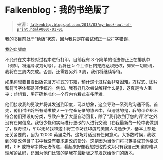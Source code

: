 <!--yml

分类：未分类

date: 2024-05-12 20:09:04

-->

# Falkenblog：我的书绝版了

> 来源：[`falkenblog.blogspot.com/2013/03/my-book-out-of-print.html#0001-01-01`](http://falkenblog.blogspot.com/2013/03/my-book-out-of-print.html#0001-01-01)

我的书目前处于“绝版”状态，因为我只是在尝试修正一些打字错误，

[我的出版商](https://www.createspace.com/)

不允许在文本校对过程中进行打印。目前我有 3 个简单的语法修正正在排队中（例如，将逗号改为句号）。我将在 5 个工作日内完成这项更改，如果一切顺利，我将在三周内完成。否则，还需要另外 3 周，我们将继续等待。

如果你想要自费出版包含方程式的书籍，预计这个过程会非常困难。方程式、图片和符号字体都是非传统的。例如，我有好几次尝试解释什么是β，这真是令人沮丧；想想看，要正确格式化一个行内方程式有多困难。

他们接收我的更改并将其发送到印度，可以想象，这会导致一系列的沟通不畅。首先，他们试图将所有请求放入一个完全记录的协议中，但遗憾的是，我的评论都不符合他们预设的分类，导致产生了大量自动回复，除了“我们收到了您的评论”之外没有任何信息。我很少能和实际进行更改的人进行交流（在我最新的一轮中我做到了，很奇怪），所以无论我和这个将工作发往印度的美国人沟通多少，基本上都是无关紧要的，因为 12000 英里之外，这场对话没有任何意义。大多数时候，我收到的更改包含了书中我没有要求更改的部分。这是因为当他们将书转换成其他格式时，GIF 或符号字体无法传递，看起来好像我想把格式改为只有我自己知道的难以理解的乱码，还因为他们比较的是我在最新版之前发送给他们的版本。
